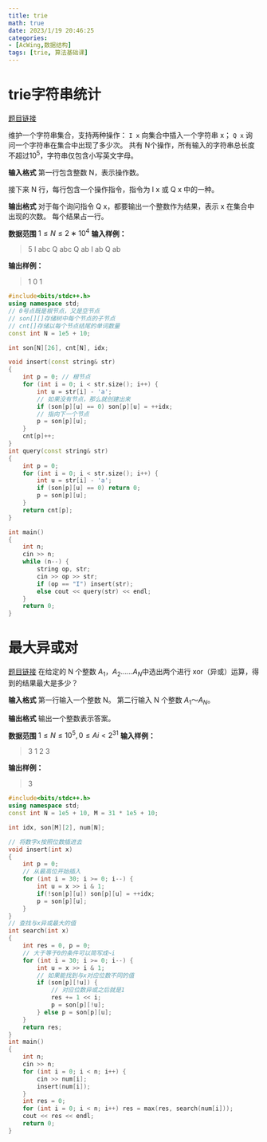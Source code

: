 ```yaml
---
title: trie
math: true
date: 2023/1/19 20:46:25
categories:
- [AcWing,数据结构]
tags: [trie, 算法基础课]
---
```


# trie字符串统计
[题目链接](https://www.acwing.com/problem/content/837/)

维护一个字符串集合，支持两种操作：
`I x` 向集合中插入一个字符串 x；
`Q x` 询问一个字符串在集合中出现了多少次。
共有 N个操作，所有输入的字符串总长度不超过$10^5$，字符串仅包含小写英文字母。

**输入格式**
第一行包含整数 N，表示操作数。

接下来 N 行，每行包含一个操作指令，指令为 I x 或 Q x 中的一种。

**输出格式**
对于每个询问指令 Q x，都要输出一个整数作为结果，表示 x 在集合中出现的次数。
每个结果占一行。

**数据范围**
$1≤N≤2∗10^4$
**输入样例：**
>5
I abc
Q abc
Q ab
I ab
Q ab

**输出样例：**
>1
0
1

```cpp
#include<bits/stdc++.h>
using namespace std;
// 0号点既是根节点，又是空节点
// son[][]存储树中每个节点的子节点
// cnt[]存储以每个节点结尾的单词数量
const int N = 1e5 + 10;

int son[N][26], cnt[N], idx;

void insert(const string& str)
{
    int p = 0; // 根节点
    for (int i = 0; i < str.size(); i++) {
        int u = str[i] - 'a';
        // 如果没有节点，那么就创建出来
        if (son[p][u] == 0) son[p][u] = ++idx;
        // 指向下一个节点
        p = son[p][u];
    }
    cnt[p]++;
}
int query(const string& str)
{
    int p = 0;
    for (int i = 0; i < str.size(); i++) {
        int u = str[i] - 'a';
        if (son[p][u] == 0) return 0;
        p = son[p][u];
    }
    return cnt[p];
}

int main()
{
    int n;
    cin >> n;
    while (n--) {
        string op, str;
        cin >> op >> str;
        if (op == "I") insert(str);
        else cout << query(str) << endl;
    }
    return 0;
}
```

# 最大异或对
[题目链接](https://www.acwing.com/problem/content/145/)
在给定的 N 个整数 $A_1，A_2……A_N$中选出两个进行 xor（异或）运算，得到的结果最大是多少？

**输入格式**
第一行输入一个整数 N。
第二行输入 N 个整数 $A_1～A_N$。

**输出格式**
输出一个整数表示答案。

**数据范围**
$1≤N≤10^5,0≤Ai<2^31$
**输入样例：**
>3
1 2 3

**输出样例：**
>3

```cpp
#include<bits/stdc++.h>
using namespace std;
const int N = 1e5 + 10, M = 31 * 1e5 + 10;

int idx, son[M][2], num[N];

// 将数字x按照位数插进去
void insert(int x)
{
    int p = 0;
    // 从最高位开始插入
    for (int i = 30; i >= 0; i--) {
        int u = x >> i & 1;
        if(!son[p][u]) son[p][u] = ++idx;
        p = son[p][u];
    }
}
// 查找与x异或最大的值
int search(int x)
{
    int res = 0, p = 0;
    // 大于等于0的条件可以简写成~i
    for (int i = 30; i >= 0; i--) {
        int u = x >> i & 1;
        // 如果能找到与x对应位数不同的值
        if (son[p][!u]) {
            // 对应位数异或之后就是1
            res += 1 << i;
            p = son[p][!u];
        } else p = son[p][u];
    }
    return res;
}
int main()
{
    int n;
    cin >> n;
    for (int i = 0; i < n; i++) {
        cin >> num[i];
        insert(num[i]);
    }
    int res = 0;
    for (int i = 0; i < n; i++) res = max(res, search(num[i]));
    cout << res << endl;
    return 0;
}
```